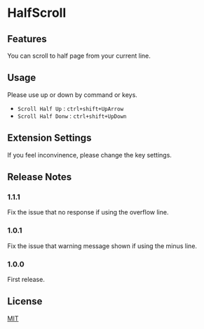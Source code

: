 # HalfScroll

## Features
You can scroll to half page from your current line.

## Usage
Please use up or down by command or keys.
* `Scroll Half Up` : `ctrl+shift+UpArrow`
* `Scroll Half Donw` : `ctrl+shift+UpDown`

## Extension Settings
If you feel inconvinence, please change the key settings.

## Release Notes

### 1.1.1
Fix the issue that no response if using the overflow line.

### 1.0.1
Fix the issue that warning message shown if using the minus line.

### 1.0.0

First release.

## License
[MIT](LICENSE)